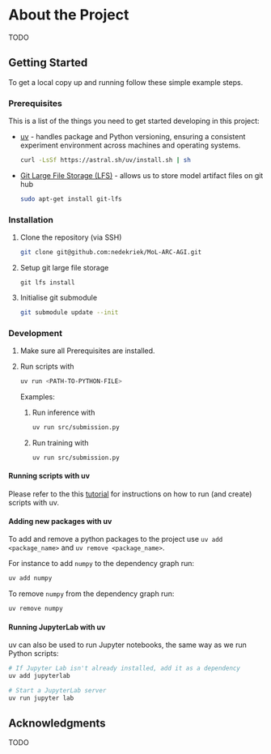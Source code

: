 # About the Project 

TODO

<!-- GETTING STARTED -->
## Getting Started

To get a local copy up and running follow these simple example steps.

### Prerequisites

This is a list of the things you need to get started developing in this project:

* [uv](https://docs.astral.sh/uv/getting-started/features/) - handles package and Python versioning, ensuring a consistent experiment environment across machines and operating systems.
  ```sh
  curl -LsSf https://astral.sh/uv/install.sh | sh
  ```

* [Git Large File Storage (LFS)](https://git-lfs.com/) - allows us to store model artifact files on git hub 
    ``` sh
    sudo apt-get install git-lfs
    ```
### Installation

1. Clone the repository (via SSH)
    ```sh
    git clone git@github.com:nedekriek/MoL-ARC-AGI.git
    ```
2. Setup git large file storage
    ```
    git lfs install
    ```

3. Initialise git submodule 
    ```sh 
    git submodule update --init
    ```  

### Development 

1. Make sure all Prerequisites are installed.
2. Run scripts with
    ``` sh
    uv run <PATH-TO-PYTHON-FILE>
    ``` 
    Examples:

    1. Run inference with
        ``` sh
        uv run src/submission.py
        ```
    2. Run training with
        ``` sh
        uv run src/submission.py
        ```
#### Running scripts with uv

Please refer to the this [tutorial](https://docs.astral.sh/uv/guides/scripts/#declaring-script-dependencies) for instructions on how to run (and create) scripts with uv. 

#### Adding new packages with uv

To add and remove a python packages to the project use `uv add <package_name>` and `uv remove <package_name>`.

For instance to add `numpy` to the dependency graph run:
```sh
uv add numpy
``` 
To remove `numpy` from the dependency graph run:
```sh
uv remove numpy
```

#### Running JupyterLab with uv 

uv can also be used to run Jupyter notebooks, the same way as we run Python scripts:

```zsh
# If Jupyter Lab isn't already installed, add it as a dependency
uv add jupyterlab

# Start a JupyterLab server
uv run jupyter lab
```

<!-- ACKNOWLEDGMENTS -->
## Acknowledgments

TODO